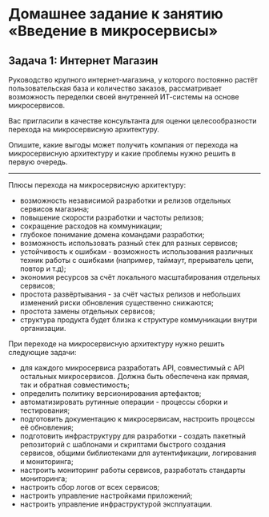 # Домашнее задание к занятию «Введение в микросервисы»

## Задача 1: Интернет Магазин

Руководство крупного интернет-магазина, у которого постоянно растёт пользовательская база и количество заказов, рассматривает возможность переделки своей внутренней   ИТ-системы на основе микросервисов. 

Вас пригласили в качестве консультанта для оценки целесообразности перехода на микросервисную архитектуру. 

Опишите, какие выгоды может получить компания от перехода на микросервисную архитектуру и какие проблемы нужно решить в первую очередь.

---

Плюсы перехода на микросервисную архитектуру:

- возможность независимой разработки и релизов отдельных сервисов магазина;
- повышение скорости разработки и частоты релизов;
- сокращение расходов на коммуникации;
- глубокое понимание домена командами разработки;
- возможность использовать разный стек для разных сервисов;
- устойчивость к ошибкам - возможность использования различных техник работы с ошибками (например, таймаут, прерыватель цепи, повтор и т.д);
- экономия ресурсов за счёт локального масштабирования отдельных сервисов;
- простота развёртывания - за счёт частых релизов и небольших изменений риски обновления существенно снижаются;
- простота замены отдельных сервисов;
- структура продукта будет близка к структуре коммуникации внутри организации.

При переходе на микросервисную архитектуру нужно решить следующие задачи:

- для каждого микросервиса разработать API, совместимый с API остальных микросервисов. Должна быть обеспечена как прямая, так и обратная совместимость;
- определить политику версионирования артефактов;
- автоматизировать рутинные операции - процессы сборки и тестирования;
- подготовить документацию к микросервисам, настроить процессы её обновления;
- подготовить инфраструктуру для разработки - создать пакетный репозиторий с шаблонами и скриптами быстрого создания сервисов, общими библиотеками для аутентификации, логирования и мониторинга;
- настроить мониторинг работы сервисов, разработать стандарты мониторинга;
- настроить сбор логов от всех сервисов;
- настроить управление настройками приложений;
- настроить управление инфраструктурой эксплуатации.

